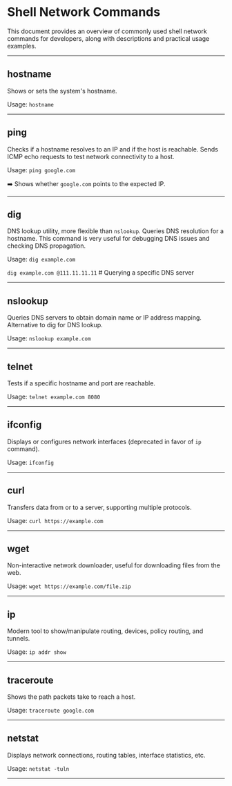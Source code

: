 # Shell Network Commands

This document provides an overview of commonly used shell network commands for developers, along with descriptions and
practical usage examples.

---

## hostname

Shows or sets the system's hostname.

Usage:
`hostname`

---

## ping

Checks if a hostname resolves to an IP and if the host is reachable. Sends ICMP echo requests to test network
connectivity to a host.

Usage:
`ping google.com`

➡️ Shows whether `google.com` points to the expected IP.

---

## dig

DNS lookup utility, more flexible than `nslookup`. Queries DNS resolution for a hostname.
This command is very useful for debugging DNS issues and checking DNS propagation.

Usage:
`dig example.com`

`dig example.com @111.11.11.11` # Querying a specific DNS server

---

## nslookup

Queries DNS servers to obtain domain name or IP address mapping. Alternative to dig for DNS lookup.

Usage:
`nslookup example.com`

---

## telnet

Tests if a specific hostname and port are reachable.

Usage:
`telnet example.com 8080`

---

## ifconfig

Displays or configures network interfaces (deprecated in favor of `ip` command).

Usage:
`ifconfig`

---

## curl

Transfers data from or to a server, supporting multiple protocols.

Usage:
`curl https://example.com`

---

## wget

Non-interactive network downloader, useful for downloading files from the web.

Usage:
`wget https://example.com/file.zip`

---

## ip

Modern tool to show/manipulate routing, devices, policy routing, and tunnels.

Usage:
`ip addr show`

---

## traceroute

Shows the path packets take to reach a host.

Usage:
`traceroute google.com`

---

## netstat

Displays network connections, routing tables, interface statistics, etc.

Usage:
`netstat -tuln`

---

